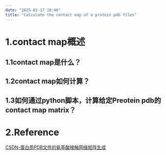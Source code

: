 ```yaml
---
date: "2025-01-17 10:46"
title: "Calculate the contact map of a protein pdb files"
---
```


# 1.contact map概述

## 1.1contact map是什么？

## 1.2contact map如何计算？

## 1.3如何通过python脚本，计算给定Preotein pdb的contact map matrix？

# 2.Reference
[CSDN-蛋白质PDB文件的氨基酸接触网络矩阵生成](https://blog.csdn.net/Liu_sirrr/article/details/132160588)

